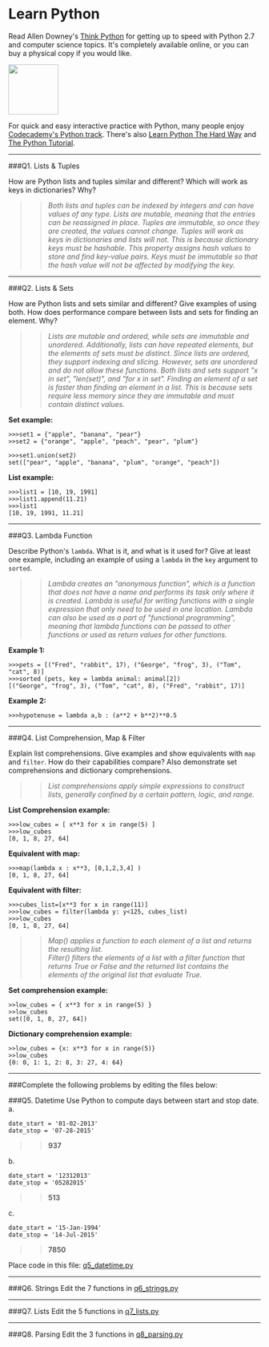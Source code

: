 # Learn Python

Read Allen Downey's [Think Python](http://www.greenteapress.com/thinkpython/) for getting up to speed with Python 2.7 and computer science topics. It's completely available online, or you can buy a physical copy if you would like.

<a href="http://www.greenteapress.com/thinkpython/"><img src="img/think_python.png" style="width: 100px;" target="_blank"></a>

For quick and easy interactive practice with Python, many people enjoy [Codecademy's Python track](http://www.codecademy.com/en/tracks/python). There's also [Learn Python The Hard Way](http://learnpythonthehardway.org/book/) and [The Python Tutorial](https://docs.python.org/2/tutorial/).

---

###Q1. Lists &amp; Tuples

How are Python lists and tuples similar and different? Which will work as keys in dictionaries? Why?

>>*Both lists and tuples can be indexed by integers and can have values of any type. 
Lists are mutable, meaning that the entries can be reassigned in place. Tuples are immutable, so once they are created, the values cannot change. 
Tuples will work as keys in dictionaries and lists will not. This is because dictionary keys must be hashable. This property assigns hash values to store and find key-value pairs. Keys must be immutable so that the hash value will not be affected by modifying the key.*

---

###Q2. Lists &amp; Sets

How are Python lists and sets similar and different? Give examples of using both. How does performance compare between lists and sets for finding an element. Why?

>>*Lists are mutable and ordered, while sets are immutable and unordered. Additionally, lists can have repeated elements, but the elements of sets must be distinct. Since lists are ordered, they support indexing and slicing. However, sets are unordered and do not allow these functions. Both lists and sets support "x in set", "len(set)", and "for x in set".
Finding an element of a set is faster than finding an element in a list. This is because sets require less memory since they are immutable and must contain distinct values.*

**Set example:**  
```
>>>set1 = {"apple", "banana", "pear"}  
>>set2 = {"orange", "apple", "peach", "pear", "plum"}  

>>>set1.union(set2)  
set(["pear", "apple", "banana", "plum", "orange", "peach"])  
```
**List example:**
```
>>>list1 = [10, 19, 1991]  
>>>list1.append(11.21)  
>>>list1  
[10, 19, 1991, 11.21]
```

---

###Q3. Lambda Function

Describe Python's `lambda`. What is it, and what is it used for? Give at least one example, including an example of using a `lambda` in the `key` argument to `sorted`.

>>*Lambda creates an "anonymous function", which is a function that does not have a name and performs its task only where it is created. 
Lambda is useful for writing functions with a single expression that only need to be used in one location. 
Lambda can also be used as a part of "functional programming", meaning that lambda functions can be passed to other functions or used as return values for other functions.*

**Example 1:**
```
>>>pets = [("Fred", "rabbit", 17), ("George", "frog", 3), ("Tom", "cat", 8)]  
>>>sorted (pets, key = lambda animal: animal[2])  
[("George", "frog", 3), ("Tom", "cat", 8), ("Fred", "rabbit", 17)]  
```
**Example 2:**
```
>>>hypotenuse = lambda a,b : (a**2 + b**2)**0.5
```

---

###Q4. List Comprehension, Map &amp; Filter

Explain list comprehensions. Give examples and show equivalents with `map` and `filter`. How do their capabilities compare? Also demonstrate set comprehensions and dictionary comprehensions.

>>*List comprehensions apply simple expressions to construct lists, generally confined by a certain pattern, logic, and range.*

**List Comprehension example:**
```
>>>low_cubes = [ x**3 for x in range(5) ]
>>>low_cubes
[0, 1, 8, 27, 64]
```
**Equivalent with map:** 
```
>>>map(lambda x : x**3, [0,1,2,3,4] )
[0, 1, 8, 27, 64]
```
**Equivalent with filter:**
```
>>>cubes_list=[x**3 for x in range(11)]
>>>low_cubes = filter(lambda y: y<125, cubes_list)
>>>low_cubes
[0, 1, 8, 27, 64]
```

>>*Map() applies a function to each element of a list and returns the resulting list.  
Filter() filters the elements of a list with a filter function that returns True or False and the returned list contains the elements of the original list that evaluate True.*

**Set comprehension example:** 
```
>>low_cubes = { x**3 for x in range(5) }
>>low_cubes
set([0, 1, 8, 27, 64])
```

**Dictionary comprehension example:** 
```
>>low_cubes = {x: x**3 for x in range(5)}
>>low_cubes
{0: 0, 1: 1, 2: 8, 3: 27, 4: 64}
```
---

###Complete the following problems by editing the files below:

###Q5. Datetime
Use Python to compute days between start and stop date.   
a.  

```
date_start = '01-02-2013'    
date_stop = '07-28-2015'
```

>> **937**

b.  
```
date_start = '12312013'  
date_stop = '05282015'  
```

>> **513**

c.  
```
date_start = '15-Jan-1994'      
date_stop = '14-Jul-2015'  
```

>> **7850**

Place code in this file: [q5_datetime.py](python/q5_datetime.py)

---

###Q6. Strings
Edit the 7 functions in [q6_strings.py](python/q6_strings.py)

---

###Q7. Lists
Edit the 5 functions in [q7_lists.py](python/q7_lists.py)

---

###Q8. Parsing
Edit the 3 functions in [q8_parsing.py](python/q8_parsing.py)





